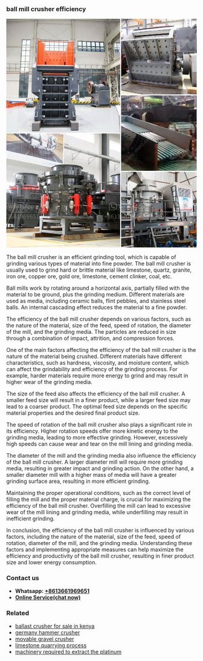 <h3>ball mill crusher efficiency</h3><img src='1702259968.jpg' alt=''><p>The ball mill crusher is an efficient grinding tool, which is capable of grinding various types of material into fine powder. The ball mill crusher is usually used to grind hard or brittle material like limestone, quartz, granite, iron ore, copper ore, gold ore, limestone, cement clinker, coal, etc.</p><p>Ball mills work by rotating around a horizontal axis, partially filled with the material to be ground, plus the grinding medium. Different materials are used as media, including ceramic balls, flint pebbles, and stainless steel balls. An internal cascading effect reduces the material to a fine powder.</p><p>The efficiency of the ball mill crusher depends on various factors, such as the nature of the material, size of the feed, speed of rotation, the diameter of the mill, and the grinding media. The particles are reduced in size through a combination of impact, attrition, and compression forces.</p><p>One of the main factors affecting the efficiency of the ball mill crusher is the nature of the material being crushed. Different materials have different characteristics, such as hardness, viscosity, and moisture content, which can affect the grindability and efficiency of the grinding process. For example, harder materials require more energy to grind and may result in higher wear of the grinding media.</p><p>The size of the feed also affects the efficiency of the ball mill crusher. A smaller feed size will result in a finer product, while a larger feed size may lead to a coarser product. The optimal feed size depends on the specific material properties and the desired final product size.</p><p>The speed of rotation of the ball mill crusher also plays a significant role in its efficiency. Higher rotation speeds offer more kinetic energy to the grinding media, leading to more effective grinding. However, excessively high speeds can cause wear and tear on the mill lining and grinding media.</p><p>The diameter of the mill and the grinding media also influence the efficiency of the ball mill crusher. A larger diameter mill will require more grinding media, resulting in greater impact and grinding action. On the other hand, a smaller diameter mill with a higher mass of media will have a greater grinding surface area, resulting in more efficient grinding.</p><p>Maintaining the proper operational conditions, such as the correct level of filling the mill and the proper material charge, is crucial for maximizing the efficiency of the ball mill crusher. Overfilling the mill can lead to excessive wear of the mill lining and grinding media, while underfilling may result in inefficient grinding.</p><p>In conclusion, the efficiency of the ball mill crusher is influenced by various factors, including the nature of the material, size of the feed, speed of rotation, diameter of the mill, and the grinding media. Understanding these factors and implementing appropriate measures can help maximize the efficiency and productivity of the ball mill crusher, resulting in finer product size and lower energy consumption.</p><h3>Contact us</h3><ul><li><strong>Whatsapp:&nbsp;<a href="https://wa.me/8613661969651">+8613661969651</a></strong></li><li><a href="https://swt.shibang-china.com/?git&amp;zhl&amp;ball mill crusher efficiency"><strong>Online Service(chat now)</strong></a></li></ul><h3>Related</h3><ul><li><a href='ballast crusher for sale in kenya.md'>ballast crusher for sale in kenya</a></li><li><a href='germany hammer crusher.md'>germany hammer crusher</a></li><li><a href='movable gravel crusher.md'>movable gravel crusher</a></li><li><a href='limestone quarrying process.md'>limestone quarrying process</a></li><li><a href='machinery required to extract the platinum.md'>machinery required to extract the platinum</a></li></ul>